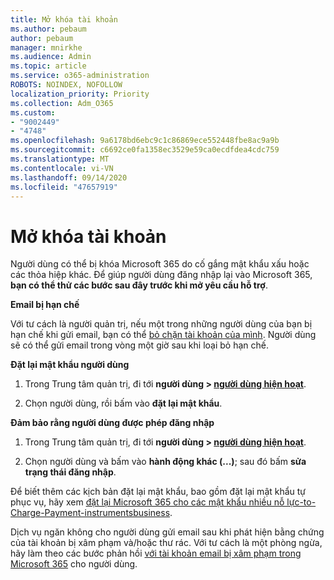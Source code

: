 ```yaml
---
title: Mở khóa tài khoản
ms.author: pebaum
author: pebaum
manager: mnirkhe
ms.audience: Admin
ms.topic: article
ms.service: o365-administration
ROBOTS: NOINDEX, NOFOLLOW
localization_priority: Priority
ms.collection: Adm_O365
ms.custom:
- "9002449"
- "4748"
ms.openlocfilehash: 9a6178bd6ebc9c1c86869ece552448fbe8ac9a9b
ms.sourcegitcommit: c6692ce0fa1358ec3529e59ca0ecdfdea4cdc759
ms.translationtype: MT
ms.contentlocale: vi-VN
ms.lasthandoff: 09/14/2020
ms.locfileid: "47657919"
---
```

# <a name="unlocking-an-account"></a>Mở khóa tài khoản

Người dùng có thể bị khóa Microsoft 365 do cố gắng mật khẩu xấu hoặc các thỏa hiệp khác. Để giúp người dùng đăng nhập lại vào Microsoft 365, **bạn có thể thử các bước sau đây trước khi mở yêu cầu hỗ trợ**. 

**Email bị hạn chế**

Với tư cách là người quản trị, nếu một trong những người dùng của bạn bị hạn chế khi gửi email, bạn có thể [bỏ chặn tài khoản của mình](https://docs.microsoft.com/microsoft-365/security/office-365-security/removing-user-from-restricted-users-portal-after-spam). Người dùng sẽ có thể gửi email trong vòng một giờ sau khi loại bỏ hạn chế.

**Đặt lại mật khẩu người dùng**

1. Trong Trung tâm quản trị, đi tới **người dùng > [người dùng hiện hoạt](https://admin.microsoft.com/Adminportal/Home?source=applauncher#/users)**.

2. Chọn người dùng, rồi bấm vào **đặt lại mật khẩu**.

**Đảm bảo rằng người dùng được phép đăng nhập**

1. Trong Trung tâm quản trị, đi tới **người dùng > [người dùng hiện hoạt](https://admin.microsoft.com/Adminportal/Home?source=applauncher#/users)**.

2. Chọn người dùng và bấm vào **hành động khác (...)**; sau đó bấm **sửa trạng thái đăng nhập**.

Để biết thêm các kịch bản đặt lại mật khẩu, bao gồm đặt lại mật khẩu tự phục vụ, hãy xem [đặt lại Microsoft 365 cho các mật khẩu nhiều nỗ lực-to-Charge-Payment-instrumentsbusiness](https://docs.microsoft.com/microsoft-365/admin/add-users/reset-passwords?view=o365-worldwide).

Dịch vụ ngăn không cho người dùng gửi email sau khi phát hiện bằng chứng của tài khoản bị xâm phạm và/hoặc thư rác. Với tư cách là một phòng ngừa, hãy làm theo các bước phản hồi [với tài khoản email bị xâm phạm trong Microsoft 365](https://docs.microsoft.com/microsoft-365/security/office-365-security/responding-to-a-compromised-email-account) cho người dùng.
